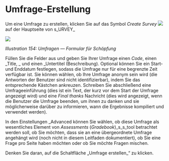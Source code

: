 
# Umfrage-Erstellung

Um eine Umfrage zu erstellen, klicken Sie auf das Symbol _Create Survey_ ![](../../.gitbook/assets/graphics291.png) auf der Hauptseite von s_URVEY_

![](../../.gitbook/assets/images223.png)

_Illustration 154: Umfragen — Formular für Schöpfung_

Füllen Sie die Felder aus und geben Sie Ihrer Umfrage einen _Code_, einen _Title, _ und einen _Untertitel \(Beschreibung\). Optional können Sie ein Start- und Enddatum festlegen, sodass die Umfrage nur für eine begrenzte Zeit verfügbar ist. Sie können wählen, ob Ihre Umfrage anonym sein wird \(die Antworten der Benutzer sind nicht identifizierbar\), indem Sie das entsprechende Kästchen ankreuzen. Schreiben Sie abschließend eine Umfrageeinführung \(dies ist ein Text, der kurz vor dem Start der Umfrage angezeigt wird\) und eine _Final thanks_ Nachricht \(dies wird angezeigt, wenn die Benutzer die Umfrage beenden, um ihnen zu danken und sie möglicherweise darüber zu informieren, wann die Ergebnisse kompiliert und verwendet werden\).

In den Einstellungen _Advanced können Sie wählen, ob diese Umfrage als wesentliches Element von _Assessments_ \(_Gradebook_\)\_s\_s\_tool betrachtet werden soll, ob Sie möchten, dass sie an eine übergeordnete Umfrage angehängt wird \(noch nicht in diesem Leitfaden dokumentiert\), ob Sie eine Frage pro Seite haben möchten oder ob Sie möchte Fragen mischen.

Denken Sie daran, auf die Schaltfläche „Umfrage erstellen_“ zu klicken.